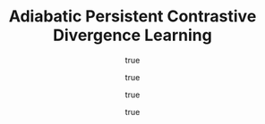 ---
arxiv: '1605.08174'
author:
- family: Jang
  given: Hyeryung
  institute: KAIST
- family: Choi
  given: Hyungwon
  institute: KAIST
- family: Yi
  given: Yung
  institute: KAIST
- family: Shin
  given: Jinwoo
  institute: KAIST
layout: refuses
section: post
title: Adiabatic Persistent Contrastive Divergence Learning
---